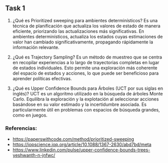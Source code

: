 ## Task 1
1. ¿Qué es Prioritized sweeping para ambientes determinísticos?
Es una técnica de planificación que actualiza los valores de estado de manera eficiente, priorizando las actualizaciones más significativas. En ambientes determinísticos, actualiza los estados cuyas estimaciones de valor han cambiado significativamente, propagando rápidamente la información relevante.

2. ¿Qué es Trajectory Sampling?
Es un método de muestreo que se centra en recopilar experiencias a lo largo de trayectorias completas en lugar de estados individuales. Esto permite una exploración más coherente del espacio de estados y acciones, lo que puede ser beneficioso para aprender políticas efectivas.

3. ¿Qué es Upper Confidence Bounds para Árboles (UCT por sus siglas en inglés)?
UCT es un algoritmo utilizado en la búsqueda de árboles Monte Carlo. Equilibra la exploración y la explotación al seleccionar acciones basándose en su valor estimado y la incertidumbre asociada. Es particularmente útil en problemas con espacios de búsqueda grandes, como en juegos.

### Referencias:
- https://paperswithcode.com/method/prioritized-sweeping
- https://iopscience.iop.org/article/10.1088/1367-2630/abd7bd/meta
- https://www.linkedin.com/pulse/upper-confidence-bounds-trees-yeshwanth-n-jnfwc/